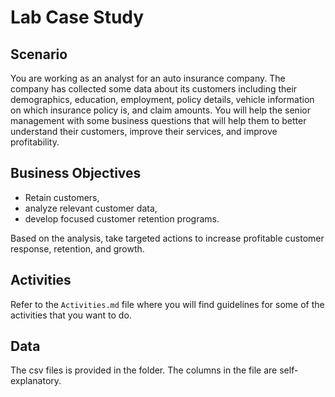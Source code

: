 # Lab Case Study

## Scenario

You are working as an analyst for an auto insurance company. The company has collected some data about its customers including their demographics, education, employment, policy details, vehicle information on which insurance policy is, and claim amounts. You will help the senior management with some business questions that will help them to better understand their customers, improve their services, and improve profitability.

## Business Objectives

- Retain customers,
- analyze relevant customer data,
- develop focused customer retention programs.

Based on the analysis, take targeted actions to increase profitable customer response, retention, and growth.

## Activities

Refer to the `Activities.md` file where you will find guidelines for some of the activities that you want to do.

## Data

The csv files is provided in the folder. The columns in the file are self-explanatory.

